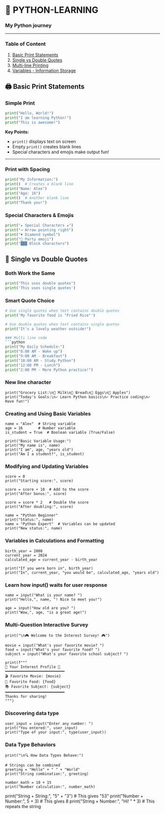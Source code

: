 # 🐍  PYTHON-LEARNING
### My Python journey
---
### Table of Content
1. [Basic Print Statements](#-basic-print-statements)
2. [Single vs Double Quotes](#-single-vs-double-quotes)
3. [Multi-line Printing](#-multi-line-printing)
4. [Variables - Information Storage](#-variables---information-storage)





## 🖨️ Basic Print Statements

### Simple Print
```python
print("Hello, World!")
print("I am learning Python!")
print("This is awesome!")
```
**Key Points:**
- `print()` displays text on screen
- Empty `print()` creates blank lines
- Special characters and emojis make output fun!

---
### Print with Spacing
```python
print("My Information:")
print()  # Creates a blank line
print("Name: Alex")
print("Age: 16")
print()  # Another blank line
print("Thank you!")
```

### Special Characters & Emojis
```python
print("★ Special Characters ★")
print("→ Arrow pointing right")
print("♦ Diamond symbol")
print("🎉 Party emoji")
print("▓▓▓ Block characters")
```

## 📝 Single vs Double Quotes

### Both Work the Same
```python
print("This uses double quotes")
print('This uses single quotes')
```

### Smart Quote Choice
```python
# Use single quotes when text contains double quotes
print('My favorite food is "Fried Rice"')

# Use double quotes when text contains single quotes  
print("It's a lovely weather outside!")

### Multi line code
```python
print("My Daily Schedule:")
print("8:00 AM - Wake up")
print("9:00 AM - Breakfast")
print("10:00 AM - Study Python")
print("12:00 PM - Lunch")
print("2:00 PM - More Python practice!")
```

### New line character

```
print("Grocery List:\n🥛 Milk\n🍞 Bread\n🥚 Eggs\n🍎 Apples")
print("Today's Goals:\n✓ Learn Python basics\n✓ Practice coding\n✓ Have fun!")
```
### Creating and Using Basic Variables
```
name = "Alex"  # String variable
age = 16       # Number variable
is_student = True  # Boolean variable (True/False)

print("Basic Variable Usage:")
print("My name is", name)
print("I am", age, "years old")
print("Am I a student?", is_student)
```
### Modifying and Updating Variables
```
score = 0
print("Starting score:", score)

score = score + 10  # Add to the score
print("After bonus:", score)

score = score * 2   # Double the score
print("After doubling:", score)
```

```
name = "Python Beginner"
print("Status:", name)
name = "Python Expert"  # Variables can be updated
print("New status:", name)
```

### Variables in Calculations and Formatting
```
birth_year = 2008
current_year = 2024
calculated_age = current_year - birth_year

print("If you were born in", birth_year)
print("In", current_year, "you would be", calculated_age, "years old")
```

### Learn how input() waits for user response
```
name = input("What is your name? ")
print("Hello,", name, "! Nice to meet you!")

age = input("How old are you? ")
print("Wow,", age, "is a great age!")
```
###  Multi-Question Interactive Survey
```
print("\n🎮 Welcome to the Interest Survey! 🎮")

movie = input("What's your favorite movie? ")
food = input("What's your favorite food? ")
subject = input("What's your favorite school subject? ")

print(f"""
🌟 Your Interest Profile 🌟
━━━━━━━━━━━━━━━━━━━━━━━━━━━
🎬 Favorite Movie: {movie}
🍕 Favorite Food: {food}
📚 Favorite Subject: {subject}
━━━━━━━━━━━━━━━━━━━━━━━━━━━
Thanks for sharing!
""")
```
### Discovering data type
```
user_input = input("Enter any number: ")
print("You entered:", user_input)
print("Type of your input:", type(user_input))
```
### Data Type Behaviors
```
print("\n🔍 How Data Types Behave:")

# Strings can be combined
greeting = "Hello" + " " + "World"
print("String combination:", greeting)
```

```
number_math = 10 + 15
print("Number calculation:", number_math)
```


print("String + String:", "5" + "3")  # This gives "53"
print("Number + Number:", 5 + 3)      # This gives 8
print("String × Number:", "Hi! " * 3)  # This repeats the string
```
